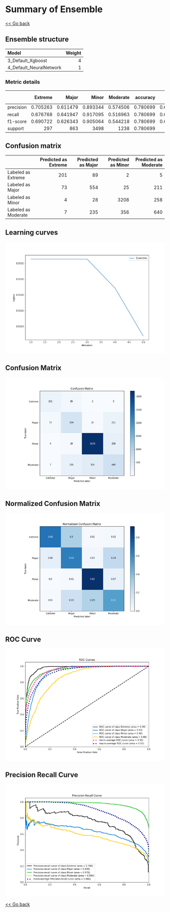 # Summary of Ensemble

[<< Go back](../README.md)


## Ensemble structure
| Model                   |   Weight |
|:------------------------|---------:|
| 3_Default_Xgboost       |        4 |
| 4_Default_NeuralNetwork |        1 |

### Metric details
|           |    Extreme |      Major |       Minor |    Moderate |   accuracy |   macro avg |   weighted avg |   logloss |
|:----------|-----------:|-----------:|------------:|------------:|-----------:|------------:|---------------:|----------:|
| precision |   0.705263 |   0.611479 |    0.893344 |    0.574506 |   0.780699 |    0.696148 |       0.775666 |  0.502281 |
| recall    |   0.676768 |   0.641947 |    0.917095 |    0.516963 |   0.780699 |    0.688193 |       0.780699 |  0.502281 |
| f1-score  |   0.690722 |   0.626343 |    0.905064 |    0.544218 |   0.780699 |    0.691587 |       0.777703 |  0.502281 |
| support   | 297        | 863        | 3498        | 1238        |   0.780699 | 5896        |    5896        |  0.502281 |


## Confusion matrix
|                     |   Predicted as Extreme |   Predicted as Major |   Predicted as Minor |   Predicted as Moderate |
|:--------------------|-----------------------:|---------------------:|---------------------:|------------------------:|
| Labeled as Extreme  |                    201 |                   89 |                    2 |                       5 |
| Labeled as Major    |                     73 |                  554 |                   25 |                     211 |
| Labeled as Minor    |                      4 |                   28 |                 3208 |                     258 |
| Labeled as Moderate |                      7 |                  235 |                  356 |                     640 |

## Learning curves
![Learning curves](learning_curves.png)
## Confusion Matrix

![Confusion Matrix](confusion_matrix.png)


## Normalized Confusion Matrix

![Normalized Confusion Matrix](confusion_matrix_normalized.png)


## ROC Curve

![ROC Curve](roc_curve.png)


## Precision Recall Curve

![Precision Recall Curve](precision_recall_curve.png)



[<< Go back](../README.md)
